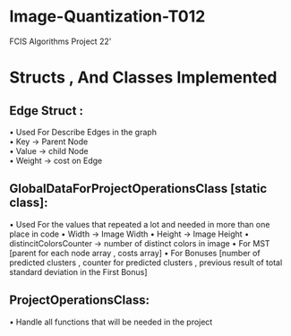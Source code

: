 # Image-Quantization-T012
FCIS Algorithms Project 22'
# Structs , And Classes Implemented
## Edge Struct : 
• Used For Describe Edges in the graph <br>
• Key -> Parent Node <br>
• Value -> child Node <br>
• Weight -> cost on Edge <br>
## GlobalDataForProjectOperationsClass [static class]: 
• Used For the values that repeated a lot and needed in more than one place in code
• Width -> Image Width
• Height -> Image Height
• distincitColorsCounter -> number of distinct colors in image
• For MST [parent for each node array , costs array]
• For Bonuses [number of predicted clusters , counter for predicted clusters , previous result of 
total standard deviation in the First Bonus]
## ProjectOperationsClass: 
• Handle all functions that will be needed in the project
